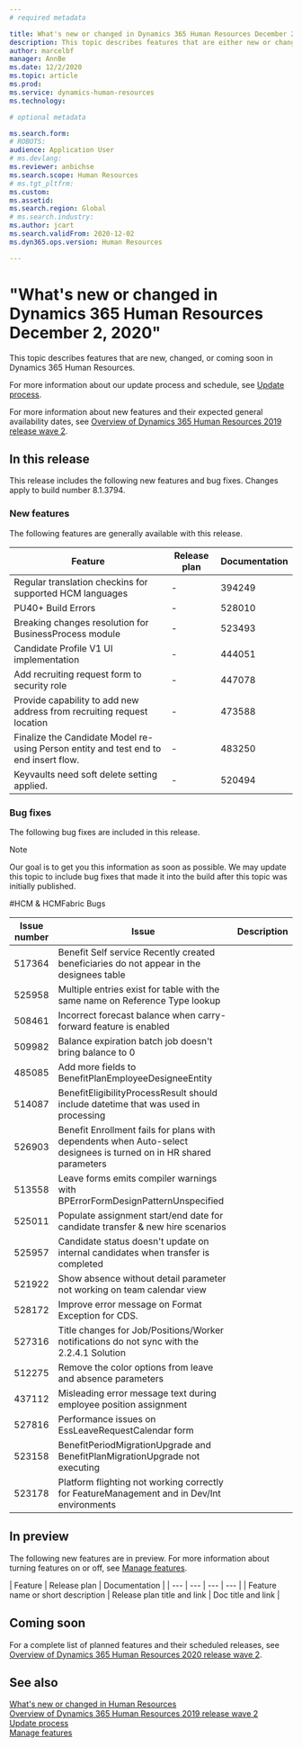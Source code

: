 ```yaml
---
# required metadata

title: What's new or changed in Dynamics 365 Human Resources December 2, 2020
description: This topic describes features that are either new or changed in Microsoft Dynamics 365 Human Resources.
author: marcelbf
manager: AnnBe
ms.date: 12/2/2020
ms.topic: article
ms.prod:
ms.service: dynamics-human-resources
ms.technology:

# optional metadata

ms.search.form:
# ROBOTS:
audience: Application User
# ms.devlang:
ms.reviewer: anbichse
ms.search.scope: Human Resources
# ms.tgt_pltfrm:
ms.custom:
ms.assetid:
ms.search.region: Global
# ms.search.industry:
ms.author: jcart
ms.search.validFrom: 2020-12-02
ms.dyn365.ops.version: Human Resources

---
```

# "What's new or changed in Dynamics 365 Human Resources December 2, 2020"

This topic describes features that are new, changed, or coming soon in Dynamics 365 Human Resources.

For more information about our update process and schedule, see [Update process](hr-admin-setup-update-process.md).

For more information about new features and their expected general availability dates, see [Overview of Dynamics 365 Human Resources 2019 release wave 2](https://docs.microsoft.com/dynamics365-release-plan/2019wave2/dynamics365-human-resources/).

## In this release

This release includes the following new features and bug fixes. Changes apply to build number 8.1.3794.

### New features

The following features are generally available with this release.

| Feature | Release plan | Documentation |
| --- | --- | --- |
| Regular translation checkins for supported HCM languages | - | 394249 |
| PU40+ Build Errors | - | 528010 |
| Breaking changes resolution for BusinessProcess module | - | 523493 |
| Candidate Profile V1 UI implementation | - | 444051 |
| Add recruiting request form to security role | - | 447078 |
| Provide capability to add new address from recruiting request location | - | 473588 | 
| Finalize the Candidate Model re-using Person entity and test end to end insert flow. | - | 483250 | 
| Keyvaults need soft delete setting applied. | - | 520494 | 

### Bug fixes

The following bug fixes are included in this release.

> [!NOTE]
> Our goal is to get you this information as soon as possible. We may update this topic to include bug fixes that made it into the build after this topic was initially published.

#HCM & HCMFabric Bugs

| Issue number | Issue | Description |
| --- | --- | --- |
| 517364 | Benefit Self service Recently created beneficiaries do not appear in the designees table | |
| 525958 | Multiple entries exist for table with the same name on Reference Type lookup | |
| 508461 | Incorrect forecast balance when carry-forward feature is enabled | |
| 509982 | Balance expiration batch job doesn't bring balance to 0 | |
| 485085 | Add more fields to BenefitPlanEmployeeDesigneeEntity | |
| 514087 | BenefitEligibilityProcessResult should include datetime that was used in processing | |
| 526903 | Benefit Enrollment fails for plans with dependents when Auto-select designees is turned on in HR shared parameters | |
| 513558 | Leave forms emits compiler warnings with BPErrorFormDesignPatternUnspecified | |
| 525011 | Populate assignment start/end date for candidate transfer & new hire scenarios | |
| 525957 | Candidate status doesn't update on internal candidates when transfer is completed | |
| 521922 | Show absence without detail parameter not working on team calendar view | |
| 528172 | Improve error message on Format Exception for CDS. | |
| 527316 | Title changes for Job/Positions/Worker notifications do not sync with the 2.2.4.1 Solution | |
| 512275 | Remove the color options from leave and absence parameters | |
| 437112 | Misleading error message text during employee position assignment | |
| 527816 | Performance issues on EssLeaveRequestCalendar form | |
| 523158 | BenefitPeriodMigrationUpgrade and BenefitPlanMigrationUpgrade not executing | |
| 523178 | Platform flighting not working correctly for FeatureManagement and in Dev/Int environments | |

## In preview

The following new features are in preview. For more information about turning features on or off, see [Manage features](hr-admin-manage-features.md).

| Feature | Release plan | Documentation |
| --- | --- | --- | --- |
| Feature name or short description | Release plan title and link | Doc title and link |

## Coming soon

For a complete list of planned features and their scheduled releases, see [Overview of Dynamics 365 Human Resources 2020 release wave 2](https://docs.microsoft.com/dynamics365-release-plan/2020wave2/human-resources/dynamics365-human-resources/).

## See also

[What's new or changed in Human Resources](hr-admin-whats-new.md)</br>
[Overview of Dynamics 365 Human Resources 2019 release wave 2](https://docs.microsoft.com/dynamics365-release-plan/2019wave2/dynamics365-human-resources/)</br>
[Update process](hr-admin-setup-update-process.md)</br>
[Manage features](hr-admin-manage-features.md)

